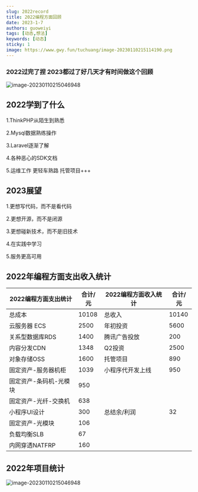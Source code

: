 ```yaml
---
slug: 2022record
title: 2022编程方面回顾
date: 2023-1-7
authors: guoweiyi
tags: [动态,想法]
keywords: [动态]
sticky: 1
image: https://www.gwy.fun/tuchuang/image-20230110215114190.png
---
```


### 2022过完了捏 2023都过了好几天才有时间做这个回顾

<!-- truncate -->

![image-20230110215046948](https://www.gwy.fun/tuchuang/image-20230110215114190.png)

## 2022学到了什么                    

1.ThinkPHP从陌生到熟悉            

2.Mysql数据熟练操作     

3.Laravel逐渐了解                 

4.各种恶心的SDK文档               

5.运维工作 更轻车熟路 托管项目+++ 

##  2023展望                         

1.更想写代码，而不是看代码        

2.更想开源，而不是闭源            

3.更想碰新技术，而不是旧技术      

4.在实践中学习                   

5.服务更高可用        

## 2022年编程方面支出收入统计

| 2022编程方面支出统计   | 合计/元 | 2022编程方面收入统计 | 合计/元 |
| ---------------------- | ------- | -------------------- | ------- |
| 总成本                 | 10108   | 总收入               | 10140   |
| 云服务器 ECS           | 2500    | 年初投资             | 5600    |
| 关系型数据库RDS        | 1400    | 腾讯广告投放         | 200     |
| 内容分发CDN            | 1348    | Q2投资               | 2500    |
| 对象存储OSS            | 1600    | 托管项目             | 890     |
| 固定资产-服务器机柜    | 1039    | 小程序代开发上线     | 950     |
| 固定资产-条码机-光模块 | 950     |                      |         |
| 固定资产-光纤-交换机   | 638     |                      |         |
| 小程序UI设计           | 300     | 总结余/利润          | 32      |
| 固定资产-光模块        | 106     |                      |         |
| 负载均衡SLB            | 67      |                      |         |
| 内网穿透NATFRP         | 160     |                      |         |
## 2022年项目统计
![image-20230110215046948](https://cdn.gwy.fun/tuchuang/image-20230110215046948.png)